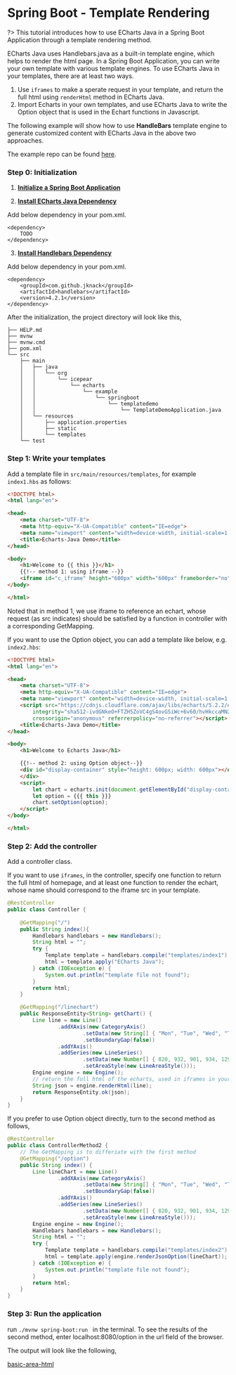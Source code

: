 # Spring Boot - Template Rendering

?> This tutorial introduces how to use ECharts Java in a Spring Boot Application through a template rendering method.

ECharts Java uses Handlebars.java as a built-in template engine, which helps to render the html page. In a Spring Boot Application, you can write your own template with various template engines. To use ECharts Java in your templates, there are at least two ways.

1. Use `iframes` to make a sperate request in your template, and return the full html using `renderHtml` method in ECharts Java.
2. Import Echarts in your own templates, and use ECharts Java to write the Option object that is used in the Echart functions in Javascript.

The following example will show how to use **HandleBars** template engine to generate customized content with ECharts Java in the above two approaches.

The example repo can be found [here](https://github.com/incandescentxxc/ECharts-Java-Examples/tree/main/template-demo).

### Step 0: Initialization

1. [**Initialize a Spring Boot Application**](https://spring.io/guides/gs/spring-boot/#scratch)

2. [**Install ECharts Java Dependency**]()

Add below dependency in your pom.xml.
```
<dependency>
    TODO
</dependency>
```

3. [**Install Handlebars Dependency**](https://mvnrepository.com/artifact/com.github.jknack/handlebars)

Add below dependency in your pom.xml.
```
<dependency>
    <groupId>com.github.jknack</groupId>
    <artifactId>handlebars</artifactId>
    <version>4.2.1</version>
</dependency>
```

After the initialization, the project directory will look like this,
```
├── HELP.md
├── mvnw
├── mvnw.cmd
├── pom.xml
└── src
    ├── main
    │   ├── java
    │   │   └── org
    │   │       └── icepear
    │   │           └── echarts
    │   │               └── example
    │   │                   └── springboot
    │   │                       └── templatedemo
    │   │                           └── TemplateDemoApplication.java
    │   └── resources
    │       ├── application.properties
    │       ├── static
    │       └── templates
    └── test
```

### Step 1: Write your templates

Add a template file in `src/main/resources/templates`, for example `index1.hbs` as follows:
```html
<!DOCTYPE html>
<html lang="en">

<head>
    <meta charset="UTF-8">
    <meta http-equiv="X-UA-Compatible" content="IE=edge">
    <meta name="viewport" content="width=device-width, initial-scale=1.0">
    <title>Echarts-Java Demo</title>
</head>

<body>
    <h1>Welcome to {{ this }}</h1>
    {{!-- method 1: using iframe --}}
    <iframe id="c_iframe" height="600px" width="600px" frameborder="no" scrolling="no" src="linechart"></iframe>
</body>

</html>
```
Noted that in method 1, we use iframe to reference an echart, whose request (as src indicates) should be satisfied by a function in controller with a corresponding GetMapping.

If you want to use the Option object, you can add a template like below, e.g. `index2.hbs`:
```html
<!DOCTYPE html>
<html lang="en">

<head>
    <meta charset="UTF-8">
    <meta http-equiv="X-UA-Compatible" content="IE=edge">
    <meta name="viewport" content="width=device-width, initial-scale=1.0">
    <script src="https://cdnjs.cloudflare.com/ajax/libs/echarts/5.2.2/echarts.min.js"
        integrity="sha512-ivdGNkeO+FTZH5ZoVC4gS4ovGSiWc+6v60/hvHkccaMN2BXchfKdvEZtviy5L4xSpF8NPsfS0EVNSGf+EsUdxA=="
        crossorigin="anonymous" referrerpolicy="no-referrer"></script>
    <title>Echarts-Java Demo</title>
</head>

<body>
    <h1>Welcome to Echarts Java</h1>

    {{!-- method 2: using Option object--}}
    <div id="display-container" style="height: 600px; width: 600px"></div>
    </div>
    <script>
        let chart = echarts.init(document.getElementById("display-container"));
        let option = {{{ this }}}
        chart.setOption(option);
    </script>
</body>

</html>
```


### Step 2: Add the controller

Add a controller class. 

If you want to use `iframes`, in the controller, specify one function to return the full html of homepage, and at least one function to render the echart, whose name should correspond to the iframe src in your template.

```java
@RestController
public class Controller {
    
    @GetMapping("/")
    public String index(){
        Handlebars handlebars = new Handlebars();
        String html = "";
        try {
            Template template = handlebars.compile("templates/index1");
            html = template.apply("ECharts Java");
        } catch (IOException e) {
            System.out.println("template file not found");
        }
        return html;
    }

    @GetMapping("/linechart")
    public ResponseEntity<String> getChart() {
        Line line = new Line()
                .addXAxis(new CategoryAxis()
                        .setData(new String[] { "Mon", "Tue", "Wed", "Thu", "Fri", "Sat", "Sun" })
                        .setBoundaryGap(false))
                .addYAxis()
                .addSeries(new LineSeries()
                        .setData(new Number[] { 820, 932, 901, 934, 1290, 1330, 1320 })
                        .setAreaStyle(new LineAreaStyle()));
        Engine engine = new Engine();
        // return the full html of the echarts, used in iframes in your own template
        String json = engine.renderHtml(line);
        return ResponseEntity.ok(json);
    }
}
```

If you prefer to use Option object directly, turn to the second method as follows,

```java
@RestController
public class ControllerMethod2 {
    // The GetMapping is to differiate with the first method
    @GetMapping("/option")
    public String index() {
        Line lineChart = new Line()
                .addXAxis(new CategoryAxis()
                        .setData(new String[] { "Mon", "Tue", "Wed", "Thu", "Fri", "Sat", "Sun" })
                        .setBoundaryGap(false))
                .addYAxis()
                .addSeries(new LineSeries()
                        .setData(new Number[] { 820, 932, 901, 934, 1290, 1330, 1320 })
                        .setAreaStyle(new LineAreaStyle()));
        Engine engine = new Engine();
        Handlebars handlebars = new Handlebars();
        String html = "";
        try {
            Template template = handlebars.compile("templates/index2");
            html = template.apply(engine.renderJsonOption(lineChart));
        } catch (IOException e) {
            System.out.println("template file not found");
        }
        return html;
    }
}

```

### Step 3: Run the application

run `./mvnw spring-boot:run ` in the terminal. To see the results of the second method, enter localhost:8080/option in the url field of the browser.

The output will look like the following,

[basic-area-html](../media/line/basic-area.html ':include :type=iframe')




